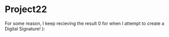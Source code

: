 # Project22

For some reason, I keep recieving the result 0 for when I attempt to create a Digital Signature! ):
